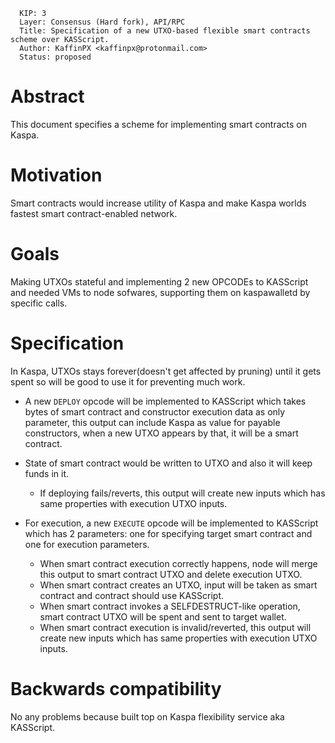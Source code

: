 ```
  KIP: 3
  Layer: Consensus (Hard fork), API/RPC
  Title: Specification of a new UTXO-based flexible smart contracts scheme over KASScript.
  Author: KaffinPX <kaffinpx@protonmail.com>
  Status: proposed
```

# Abstract

This document specifies a scheme for implementing smart contracts on Kaspa.

# Motivation

Smart contracts would increase utility of Kaspa and make Kaspa worlds fastest smart contract-enabled network.

# Goals

Making UTXOs stateful and implementing 2 new OPCODEs to KASScript and needed VMs to node sofwares, supporting them on kaspawalletd by specific calls.

# Specification

In Kaspa, UTXOs stays forever(doesn't get affected by pruning) until it gets spent so will be good to use it for preventing much work.

* A new ``DEPLOY`` opcode will be implemented to KASScript which takes bytes of smart contract and constructor execution data as only parameter, this output can include Kaspa as value for payable constructors, when a new UTXO appears by that, it will be a smart contract.
* State of smart contract would be written to UTXO and also it will keep funds in it.
  - If deploying fails/reverts, this output will create new inputs which has same properties with execution UTXO inputs.

* For execution, a new `EXECUTE` opcode will be implemented to KASScript which has 2 parameters: one for specifying target smart contract and one for execution parameters.
  - When smart contract execution correctly happens, node will merge this output to smart contract UTXO and delete execution UTXO.
  - When smart contract creates an UTXO, input will be taken as smart contract and contract should use KASScript.
  - When smart contract invokes a SELFDESTRUCT-like operation, smart contract UTXO will be spent and sent to target wallet.
  - When smart contract execution is invalid/reverted, this output will create new inputs which has same properties with execution UTXO inputs.

# Backwards compatibility
No any problems because built top on Kaspa flexibility service aka KASScript.
